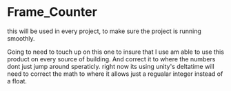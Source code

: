 # Frame_Counter
this will be used in every project, to make sure the project is running smoothly.

Going to need to touch up on this one to insure that I use am able to use this product on every source of building. 
And correct it to where the numbers dont just jump around speraticly. right now its using unity's deltatime will need to correct the math
to where it allows just a regualar integer instead of a float.
